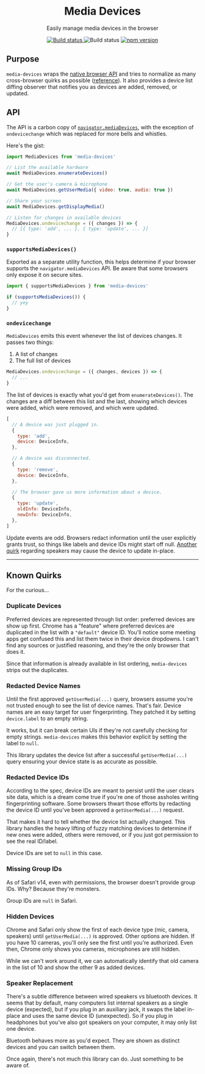 <div align="center">
  <h1>Media Devices</h1>
  <p>Easily manage media devices in the browser</p>
  
  <div>
    <a href="https://github.com/PsychoLlama/media-devices/actions/workflows/main.yml">
      <img src="https://img.shields.io/github/workflow/status/PsychoLlama/media-devices/CI/main" alt="Build status" />
    </a>
    <img src="https://img.shields.io/npm/types/media-devices" alt="Build status" />
    <a href="https://www.npmjs.com/package/media-devices">
      <img src="https://img.shields.io/npm/v/media-devices" alt="npm version" />
    </a>
  </div>
</div>

## Purpose
`media-devices` wraps the [native browser API](https://developer.mozilla.org/en-US/docs/Web/API/Navigator/mediaDevices) and tries to normalize as many cross-browser quirks as possible ([reference](#known-quirks)). It also provides a device list diffing observer that notifies you as devices are added, removed, or updated.

## API
The API is a carbon copy of [`navigator.mediaDevices`](https://developer.mozilla.org/en-US/docs/Web/API/Navigator/mediaDevices), with the exception of `ondevicechange` which was replaced for more bells and whistles.

Here's the gist:

```js
import MediaDevices from 'media-devices'

// List the available hardware
await MediaDevices.enumerateDevices()

// Get the user's camera & microphone
await MediaDevices.getUserMedia({ video: true, audio: true })

// Share your screen
await MediaDevices.getDisplayMedia()

// Listen for changes in available devices
MediaDevices.ondevicechange = ({ changes }) => {
  // [{ type: 'add', ... }, { type: 'update', ... }]
}
```

### `supportsMediaDevices()`
Exported as a separate utility function, this helps determine if your browser supports the `navigator.mediaDevices` API. Be aware that some browsers only expose it on secure sites.

```js
import { supportsMediaDevices } from 'media-devices'

if (supportsMediaDevices()) {
  // yey
}
```

### `ondevicechange`
`MediaDevices` emits this event whenever the list of devices changes. It passes two things:

1. A list of changes
1. The full list of devices

```js
MediaDevices.ondevicechange = ({ changes, devices }) => {
  // ...
}
```

The list of devices is exactly what you'd get from `enumerateDevices()`. The changes are a diff between this list and the last, showing which devices were added, which were removed, and which were updated.

```js
[
  // A device was just plugged in.
  {
    type: 'add',
    device: DeviceInfo,
  },

  // A device was disconnected.
  {
    type: 'remove',
    device: DeviceInfo,
  },

  // The browser gave us more information about a device.
  {
    type: 'update',
    oldInfo: DeviceInfo,
    newInfo: DeviceInfo,
  },
]
```

Update events are odd. Browsers redact information until the user explicitly grants trust, so things like labels and device IDs might start off null. [Another quirk](#speaker-replacement) regarding speakers may cause the device to update in-place.

---------------

## Known Quirks
For the curious...

### Duplicate Devices
Preferred devices are represented through list order: preferred devices are show up first. Chrome has a "feature" where preferred devices are duplicated in the list with a `"default"` device ID. You'll notice some meeting apps get confused this and list them twice in their device dropdowns. I can't find any sources or justified reasoning, and they're the only browser that does it.

Since that information is already available in list ordering, `media-devices` strips out the duplicates.

### Redacted Device Names
Until the first approved `getUserMedia(...)` query, browsers assume you're not trusted enough to see the list of device names. That's fair. Device names are an easy target for user fingerprinting. They patched it by setting `device.label` to an empty string.

It works, but it can break certain UIs if they're not carefully checking for empty strings. `media-devices` makes this behavior explicit by setting the label to `null`.

This library updates the device list after a successful `getUserMedia(...)` query ensuring your device state is as accurate as possible.

### Redacted Device IDs
According to the spec, device IDs are meant to persist until the user clears site data, which is a dream come true if you're one of those assholes writing fingerprinting software. Some browsers thwart those efforts by redacting the device ID until you've been approved a `getUserMedia(...)` request.

That makes it hard to tell whether the device list actually changed. This library handles the heavy lifting of fuzzy matching devices to determine if new ones were added, others were removed, or if you just got permission to see the real ID/label.

Device IDs are set to `null` in this case.

### Missing Group IDs
As of Safari v14, even with permissions, the browser doesn't provide group IDs. Why? Because they're monsters.

Group IDs are `null` in Safari.

### Hidden Devices
Chrome and Safari only show the first of each device type (mic, camera, speakers) until `getUserMedia(...)` is approved. Other options are hidden. If you have 10 cameras, you'll only see the first until you're authorized. Even then, Chrome only shows you cameras, microphones are still hidden.

While we can't work around it, we can automatically identify that old camera in the list of 10 and show the other 9 as added devices.

### Speaker Replacement
There's a subtle difference between wired speakers vs bluetooth devices. It seems that by default, many computers list internal speakers as a single device (expected), but if you plug in an auxiliary jack, it swaps the label in-place and uses the same device ID (unexpected). So if you plug in headphones but you've also got speakers on your computer, it may only list one device.

Bluetooth behaves more as you'd expect. They are shown as distinct devices and you can switch between them.

Once again, there's not much this library can do. Just something to be aware of.
